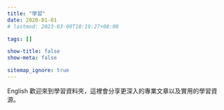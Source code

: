 ```yaml
---
title: "學習"
date: 2020-01-01
# lastmod: 2023-03-09T18:19:27+08:00

tags: []

show-title: false
show-meta: false

sitemap_ignore: true
---
```


English 歡迎來到學習資料夾，這裡會分享更深入的專業文章以及實用的學習資源。

